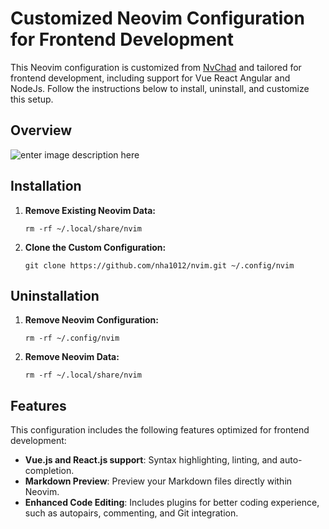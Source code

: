 # Customized Neovim Configuration for Frontend Development

This Neovim configuration is customized from [NvChad](https://github.com/NvChad/NvChad) and tailored for frontend development, including support for Vue React Angular and NodeJs. Follow the instructions below to install, uninstall, and customize this setup.


## Overview
![enter image description here](https://i.ibb.co/ZLDf4rD/Screen-Shot-2024-05-31-at-14-00-13.png)

## Installation

1.  **Remove Existing Neovim Data:**
    
    `rm -rf ~/.local/share/nvim` 
    
2.  **Clone the Custom Configuration:**
    
    `git clone https://github.com/nha1012/nvim.git ~/.config/nvim` 
    

## Uninstallation

1.  **Remove Neovim Configuration:**
    
    `rm -rf ~/.config/nvim` 
    
2.  **Remove Neovim Data:**
    
    `rm -rf ~/.local/share/nvim` 
    

## Features

This configuration includes the following features optimized for frontend development:

-   **Vue.js and React.js support**: Syntax highlighting, linting, and auto-completion.
-   **Markdown Preview**: Preview your Markdown files directly within Neovim.
-   **Enhanced Code Editing**: Includes plugins for better coding experience, such as autopairs, commenting, and Git integration.

